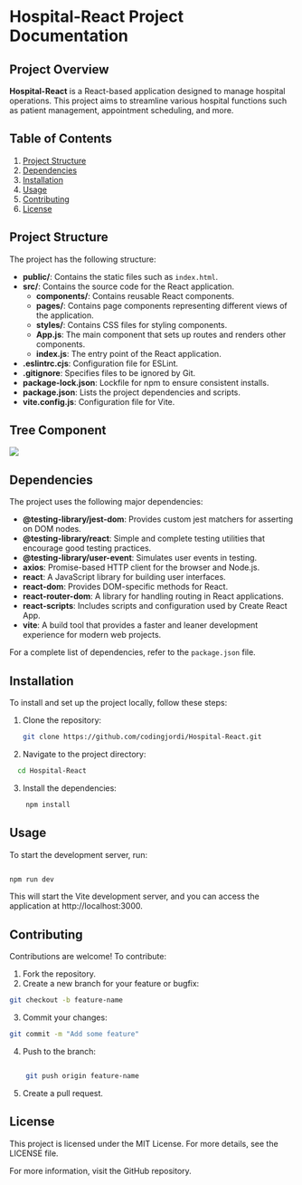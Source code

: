 # Hospital-React Project Documentation

## Project Overview
**Hospital-React** is a React-based application designed to manage hospital operations. This project aims to streamline various hospital functions such as patient management, appointment scheduling, and more.

## Table of Contents
1. [Project Structure](#project-structure)
2. [Dependencies](#dependencies)
3. [Installation](#installation)
4. [Usage](#usage)
5. [Contributing](#contributing)
6. [License](#license)

## Project Structure  
The project has the following structure:
- **public/**: Contains the static files such as `index.html`.
- **src/**: Contains the source code for the React application.
  - **components/**: Contains reusable React components.
  - **pages/**: Contains page components representing different views of the application.
  - **styles/**: Contains CSS files for styling components.
  - **App.js**: The main component that sets up routes and renders other components.
  - **index.js**: The entry point of the React application.
- **.eslintrc.cjs**: Configuration file for ESLint.
- **.gitignore**: Specifies files to be ignored by Git.
- **package-lock.json**: Lockfile for npm to ensure consistent installs.
- **package.json**: Lists the project dependencies and scripts.
- **vite.config.js**: Configuration file for Vite.

## Tree Component

![](https://i.postimg.cc/ZqjSZ0PW/2024-06-10-18-55.png)

## Dependencies
The project uses the following major dependencies:

- **@testing-library/jest-dom**: Provides custom jest matchers for asserting on DOM nodes.
- **@testing-library/react**: Simple and complete testing utilities that encourage good testing practices.
- **@testing-library/user-event**: Simulates user events in testing.
- **axios**: Promise-based HTTP client for the browser and Node.js.
- **react**: A JavaScript library for building user interfaces.
- **react-dom**: Provides DOM-specific methods for React.
- **react-router-dom**: A library for handling routing in React applications.
- **react-scripts**: Includes scripts and configuration used by Create React App.
- **vite**: A build tool that provides a faster and leaner development experience for modern web projects.

For a complete list of dependencies, refer to the `package.json` file.

## Installation

To install and set up the project locally, follow these steps:

1. Clone the repository:
   ```bash
   git clone https://github.com/codingjordi/Hospital-React.git
   ```
2. Navigate to the project directory:

```bash
  cd Hospital-React
```
3. Install the dependencies:

```bash
    npm install
```
## Usage

To start the development server, run:

```bash

npm run dev
```

This will start the Vite development server, and you can access the application at http://localhost:3000.

## Contributing

Contributions are welcome! To contribute:

  1. Fork the repository.
  2. Create a new branch for your feature or bugfix:
    
```bash
git checkout -b feature-name
```
3. Commit your changes:

```bash
git commit -m "Add some feature"
```
4. Push to the branch:

```bash

    git push origin feature-name
```
5. Create a pull request.

## License

This project is licensed under the MIT License. For more details, see the LICENSE file.

For more information, visit the GitHub repository.
